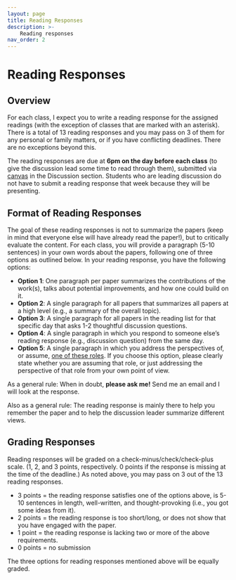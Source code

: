 ```yaml
---
layout: page
title: Reading Responses
description: >-
    Reading responses
nav_order: 2
---
```



# Reading Responses

## Overview

For each class, I expect you to write a reading response for the assigned readings (with the exception of classes that are marked with an asterisk). There is a total of 13 reading responses and you may pass on 3 of them for any personal or family matters, or if you have conflicting deadlines. There are no exceptions beyond this. 

The reading responses are due at **6pm on the day before each class** (to give the discussion lead some time to read through them), submitted via [canvas](https://canvas.uw.edu/courses/1512970) in the Discussion section.  Students who are leading discussion do not have to submit a reading response that week because they will be presenting.  

## Format of Reading Responses
The goal of these reading responses is not to summarize the papers (keep in mind that everyone else will have already read the paper!), but to critically evaluate the content. For each class, you will provide a paragraph (5-10 sentences) in your own words about the papers, following one of three options as outlined below. In your reading response, you have the following options: 


* **Option 1**: One paragraph per paper summarizes the contributions of the work(s), talks about potential improvements, and how one could build on it. 
* **Option 2**: A single paragraph for all papers that summarizes all papers at a high level (e.g., a summary of the overall topic). 
* **Option 3**: A single paragraph for all papers in the reading list for that specific day that asks 1-2 thoughtful discussion questions. 
* **Option 4**: A single paragraph in which you respond to someone else’s reading response (e.g., discussion question) from the same day.
* **Option 5**: A single paragraph in which you address the perspectives of, or assume, [one of these roles](https://uw-cse581.github.io/discussion_roles/). If you choose this option, please clearly state whether you are assuming that role, or just addressing the perspective of that role from your own point of view.

<!-- 

take on [one of these roles](https://uw-cse581.github.io/discussion_roles/) which you will also represent during discussion in class.

Please sign up for these roles in [this google spreadsheet](https://docs.google.com/spreadsheets/d/1OFsnFdCWmfNH2_KaAchdIwk9wFVshqs3JxTu57-UuuI/edit#gid=0) (we will give you edit access at the start of the quarter).

**Note:** Not all papers are suitable for these roles. For some, you may have to think of a hypothetical scenario or technology and discuss the paper through that lens. Feel free to be creative in your take on these roles as we’re testing out this new approach this quarter :) 

When writing the reading responses, you have the following options: 
* Option 1: One paragraph that discusses all readings for that day in accordance with the role you were assigned to.  
* Option 2: One paragraph that mainly discusses one of the readings for that day in accordance with your role, but briefly connects it to the other readings of that day. 
* Option 3: A single paragraph in which you respond to someone else’s reading response from the same day.  -->


<!-- This obviously means that you will have to wait until someone else has provided a reading response, so it won’t work that everyone picks this option. 
 -->
As a general rule: When in doubt, **please ask me!** Send me an email and I will look at the response. 

Also as a general rule: The reading response is mainly there to help you remember the paper and to help the discussion leader summarize different views.



## Grading Responses

Reading responses will be graded on a check-minus/check/check-plus scale. (1, 2, and 3 points, respectively. 
0 points if the response is missing at the time of the deadline.) As noted above, you may pass on 3 out of the 13 reading responses. 

* 3 points = the reading response satisfies one of the options above, is 5-10 sentences in length, well-written, and thought-provoking (i.e., you got some ideas from it).
* 2 points = the reading response is too short/long, or does not show that you have engaged with the paper. 
* 1 point = the reading response is lacking two or more of the above requirements.
* 0 points = no submission

The three options for reading responses mentioned above will be equally graded.
